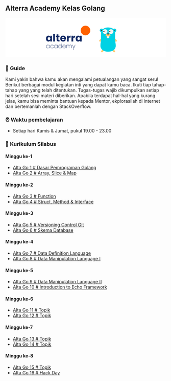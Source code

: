 ## Alterra Academy Kelas Golang

![Header](assets/banner.png)

### 🚢 Guide

Kami yakin bahwa kamu akan mengalami petualangan yang sangat seru! Berikut berbagai modul kegiatan inti yang dapat kamu baca. Ikuti tiap tahap-tahap yang yang telah ditentukan. Tugas-tugas wajib dikumpulkan setiap hari setelah sesi materi diberikan. Apabila terdapat hal-hal yang kurang jelas, kamu bisa meminta bantuan kepada Mentor, ekplorasilah di internet dan bertemanlah dengan StackOverflow.

### ⏰ Waktu pembelajaran
- Setiap hari Kamis & Jumat, pukul 19.00 - 23.00

### 📘 Kurikulum Silabus
#### Minggu ke-1
- [Alta Go 1 # Dasar Pemrograman Golang](./src/modul-go-1.md)
- [Alta Go 2 # Array, Slice & Map](./src/modul-go-2.md)
#### Minggu ke-2
- [Alta Go 3 # Function](./src/modul-go-3.md)
- [Alta Go 4 # Struct, Method & Interface](./src/modul-go-4.md)
#### Minggu ke-3
- [Alta Go 5 # Versioning Control Git](./src/modul-go-5.md)
- [Alta Go 6 # Skema Database](./src/modul-go-6.md)
#### Minggu ke-4
- [Alta Go 7 # Data Definition Language](./src/modul-go-7.md)
- [Alta Go 8 # Data Manipulation Language I](./src/modul-go-8.md)
#### Minggu ke-5
- [Alta Go 9 # Data Manipulation Language II](./src/modul-go-9.md)
- [Alta Go 10 # Introduction to Echo Framework](./src/modul-go-10.md)
#### Minggu ke-6
- [Alta Go 11 # Topik](./src/modul-go-11.md)
- [Alta Go 12 # Topik](./src/modul-go-12.md)
#### Minggu ke-7
- [Alta Go 13 # Topik](./src/modul-go-13.md)
- [Alta Go 14 # Topik](./src/modul-go-14.md)
#### Minggu ke-8
- [Alta Go 15 # Topik](./src/modul-go-15.md)
- [Alta Go 16 # Hack Day](./src/modul-go-16.md)